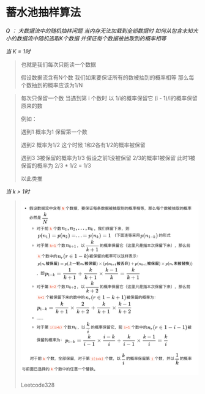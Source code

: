 # 蓄水池抽样算法



*Q ： 大数据流中的随机抽样问题    当内存无法加载到全部数据时 如何从包含未知大小的数据流中随机选取K个数据 并保证每个数据被抽取到的概率相等*



*当 K = 1时*

> 也就是我们每次只能读一个数据
>
> 假设数据流含有N个数   我们如果要保证所有的数被抽到的概率相等  那么每个数抽到的概率应该为1/N



> 每次只保留一个数   当遇到第 i 个数时  以 1/i的概率保留它  (i - 1)/i的概率保留原来的数
>
> 例如：
>
> 遇到1 概率为1  保留第一个数
>
> 遇到2 概率为1/2  这个时候  1和2各有1/2的概率被保留
>
> 遇到3  3被保留的概率为1/3  假设之前1没被保留   2/3的概率1被保留  此时1被保留的概率为 2/3 * 1/2 = 1/3  
>
> 以此类推



*当 k > 1时*

> ![avatar](./img/蓄水池抽样.png)
>
> Leetcode328